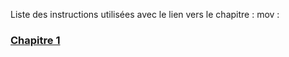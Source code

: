 Liste des instructions utilisées avec le lien vers le chapitre :
mov :  <h3><a href="https://github.com/vincentARM/X8086Assembly/tree/master/chapitre001">Chapitre 1 </a>
